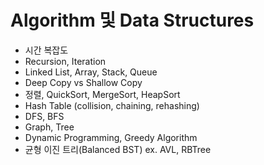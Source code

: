 # Algorithm 및 Data Structures

- 시간 복잡도
- Recursion, Iteration
- Linked List, Array, Stack, Queue
- Deep Copy vs Shallow Copy
- 정렬, QuickSort, MergeSort, HeapSort
- Hash Table (collision, chaining, rehashing)
- DFS, BFS
- Graph, Tree
- Dynamic Programming, Greedy Algorithm
- 균형 이진 트리(Balanced BST) ex. AVL, RBTree
